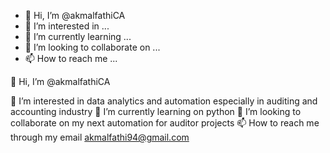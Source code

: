 - 👋 Hi, I’m @akmalfathiCA
- 👀 I’m interested in ...
- 🌱 I’m currently learning ...
- 💞️ I’m looking to collaborate on ...
- 📫 How to reach me ...

<!---
akmalfathiCA/akmalfathiCA is a ✨ special ✨ repository because its `README.md` (this file) appears on your GitHub profile.
You can click the Preview link to take a look at your changes.
--->👋 Hi, I’m @akmalfathiCA
👀 I’m interested in data analytics and automation especially in auditing and accounting industry
🌱 I’m currently learning on python
💞️ I’m looking to collaborate on my next automation for auditor projects
📫 How to reach me through my email akmalfathi94@gmail.com
